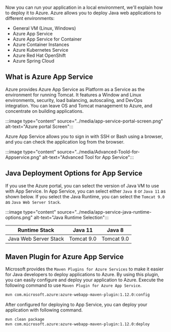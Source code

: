 Now you can run your application in a local environment, we'll explain how to deploy it to Azure.
Azure allows you to deploy Java web applications to different environments:

* General VM (Linux, Windows)
* Azure App Service
* Azure App Service for Container
* Azure Container Instances
* Azure Kubernetes Service
* Azure Red Hat OpenShift
* Azure Spring Cloud

## What is Azure App Service

Azure provides Azure App Service as Platform as a Service as the environment for running Tomcat.
It features a Window and Linux environments, security, load balancing, autoscaling, and DevOps integration.
You can leave OS and Tomcat management to Azure, and concentrate on building applications.

:::image type="content" source="../media/app-service-portal-screen.png" alt-text="Azure portal Screen":::

Azure App Service allows you to sign in with SSH or Bash using a browser, and you can check the application log from the browser.

:::image type="content" source="../media/Advanced-Toold-for-Appservice.png" alt-text="Advanced Tool for App Service":::

## Java Deployment Options for App Service

If you use the Azure portal, you can select the version of Java VM to use with App Service. In App Service, you can select either `Java 8` or `Java 11` as shown below.
If you select the Java Runtime, you can select the `Tomcat 9.0` as `Java Web Server Stack`.

:::image type="content" source="../media/app-service-java-runtime-options.png" alt-text="Java Runtime Selection":::

| Runtime Stack |  Java 11  |  Java 8  |
| ---- | ---- | ---- |
|Java Web Server Stack| Tomcat 9.0 |  Tomcat 9.0  |

## Maven Plugin for Azure App Service

Microsoft provides the `Maven Plugins for Azure Services` to make it easier for Java developers to deploy applications to Azure.
By using this plugin, you can easily configure and deploy your application to Azure.
Execute the following command to use `Maven Plugin for Azure App Service`.

```bash
mvn com.microsoft.azure:azure-webapp-maven-plugin:1.12.0:config
```

After configured for deploying to App Service, you can deploy your application with following command.

```bash
mvn clean package
mvn com.microsoft.azure:azure-webapp-maven-plugin:1.12.0:deploy
```
